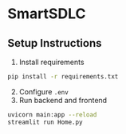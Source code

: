 # SmartSDLC

## Setup Instructions

1. Install requirements
```bash
pip install -r requirements.txt
```
2. Configure `.env`
3. Run backend and frontend
```bash
uvicorn main:app --reload
streamlit run Home.py
```
